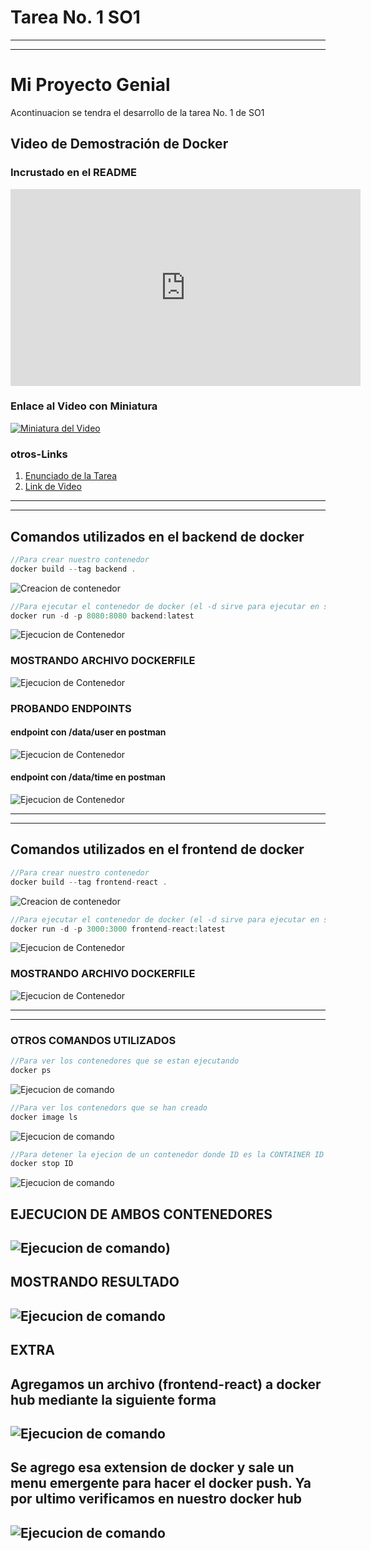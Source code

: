 # Tarea No. 1 SO1

---
---

# Mi Proyecto Genial

Acontinuacion se tendra el desarrollo de la tarea No. 1 de SO1

## Video de Demostración de Docker

### Incrustado en el README
<iframe width="560" height="315" src="https://github.com/HenrryBran-Hub/SO1_1s2024_201314439/blob/main/Tareas/Tarea-No1/Img/Video.gif" frameborder="0" allowfullscreen></iframe>

### Enlace al Video con Miniatura
[![Miniatura del Video](https://github.com/HenrryBran-Hub/SO1_1s2024_201314439/blob/main/Tareas/Tarea-No1/Img/Video.gif)](https://www.youtube.com/watch?v=CSL-jXgtDT8)

### otros-Links

1. [Enunciado de la Tarea](https://drive.google.com/file/d/1UuAVq9pKQgrtWaybUG6rS5NsQkd4TTrd/view?usp=sharing)
2. [Link de Video](https://www.youtube.com/watch?v=CSL-jXgtDT8)

---
---

## Comandos utilizados en el backend de docker 

```javascript
//Para crear nuestro contenedor 
docker build --tag backend .
```

![Creacion de contenedor](https://github.com/HenrryBran-Hub/SO1_1s2024_201314439/blob/main/Tareas/Tarea-No1/Img/B-b.gif)

```javascript
//Para ejecutar el contenedor de docker (el -d sirve para ejecutar en segundo plano el contenedor)
docker run -d -p 8080:8080 backend:latest
```

![Ejecucion de Contenedor](https://github.com/HenrryBran-Hub/SO1_1s2024_201314439/blob/main/Tareas/Tarea-No1/Img/D-BE.gif)

### MOSTRANDO ARCHIVO DOCKERFILE

![Ejecucion de Contenedor](https://github.com/HenrryBran-Hub/SO1_1s2024_201314439/blob/main/Tareas/Tarea-No1/Img/D-b.gif)

### PROBANDO ENDPOINTS

#### endpoint con /data/user en postman

![Ejecucion de Contenedor](https://github.com/HenrryBran-Hub/SO1_1s2024_201314439/blob/main/Tareas/Tarea-No1/Img/P-U.gif)

#### endpoint con /data/time en postman

![Ejecucion de Contenedor](https://github.com/HenrryBran-Hub/SO1_1s2024_201314439/blob/main/Tareas/Tarea-No1/Img/P-T.gif)

---
---

## Comandos utilizados en el frontend de docker 

```javascript
//Para crear nuestro contenedor 
docker build --tag frontend-react .
```
![Creacion de contenedor](https://github.com/HenrryBran-Hub/SO1_1s2024_201314439/blob/main/Tareas/Tarea-No1/Img/F-b.gif)

```javascript
//Para ejecutar el contenedor de docker (el -d sirve para ejecutar en segundo plano el contenedor)
docker run -d -p 3000:3000 frontend-react:latest
```
![Ejecucion de Contenedor](https://github.com/HenrryBran-Hub/SO1_1s2024_201314439/blob/main/Tareas/Tarea-No1/Img/F-e.gif)

### MOSTRANDO ARCHIVO DOCKERFILE

![Ejecucion de Contenedor](https://github.com/HenrryBran-Hub/SO1_1s2024_201314439/blob/main/Tareas/Tarea-No1/Img/D-f.gif)

---
---

### OTROS COMANDOS UTILIZADOS
```javascript
//Para ver los contenedores que se estan ejecutando
docker ps
```
![Ejecucion de comando](https://github.com/HenrryBran-Hub/SO1_1s2024_201314439/blob/main/Tareas/Tarea-No1/Img/D-p.gif)

```javascript
//Para ver los contenedors que se han creado
docker image ls
```
![Ejecucion de comando](https://github.com/HenrryBran-Hub/SO1_1s2024_201314439/blob/main/Tareas/Tarea-No1/Img/D-I.gif)

```javascript
//Para detener la ejecion de un contenedor donde ID es la CONTAINER ID vista en docker ps
docker stop ID
```

![Ejecucion de comando](https://github.com/HenrryBran-Hub/SO1_1s2024_201314439/blob/main/Tareas/Tarea-No1/Img/D-ST.gif)

## EJECUCION DE AMBOS CONTENEDORES

![Ejecucion de comando](https://github.com/HenrryBran-Hub/SO1_1s2024_201314439/blob/main/Tareas/Tarea-No1/Img/D-E2.gif))
---

## MOSTRANDO RESULTADO

![Ejecucion de comando](https://github.com/HenrryBran-Hub/SO1_1s2024_201314439/blob/main/Tareas/Tarea-No1/Img/datas.gif)
---

## EXTRA

Agregamos un archivo (frontend-react) a docker hub mediante la siguiente forma
---
![Ejecucion de comando](https://github.com/HenrryBran-Hub/SO1_1s2024_201314439/blob/main/Tareas/Tarea-No1/Img/D-D.gif)
---
Se agrego esa extension de docker y sale un menu emergente para hacer el docker push.
Ya por ultimo verificamos en nuestro docker hub 
---
![Ejecucion de comando](https://github.com/HenrryBran-Hub/SO1_1s2024_201314439/blob/main/Tareas/Tarea-No1/Img/D-H.gif)
---
